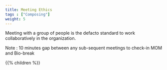 ```yaml
---
title: Meeting Ethics
tags : ["Composing"]
weight: 5
---
```

Meeting with a group of people is the defacto standard to work collaboratively in the organization.

Note : 10 minutes gap between any sub-sequent meetings to check-in MOM and Bio-break
 
{{% children  %}}
